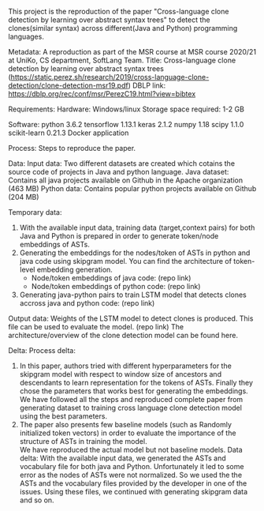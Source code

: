


This project is the reproduction of the paper "Cross-language clone detection by
learning over abstract syntax trees" to detect the clones(similar syntax) across different(Java and Python) programming languages. 


Metadata:
A reproduction as part of the MSR course at MSR course 2020/21 at UniKo, CS department, SoftLang Team.
Title: Cross-language clone detection by learning over abstract syntax trees (https://static.perez.sh/research/2019/cross-language-clone-detection/clone-detection-msr19.pdf)
DBLP link: https://dblp.org/rec/conf/msr/PerezC19.html?view=bibtex


Requirements:
Hardware: Windows/linux 
Storage space required: 1-2 GB

Software:
python 3.6.2
tensorflow 1.13.1
keras 2.1.2
numpy 1.18
scipy 1.1.0
scikit-learn 0.21.3
Docker application


Process:
Steps to reproduce the paper.


Data:
Input data: 
Two different datasets are created which cotains the source code of projects in Java and python language.
Java dataset: Contains all java projects available on Github in the Apache organization (463 MB)
Python data: Contains popular python projects available on Github (204 MB)


Temporary data:
1. With the available input data, training data (target,context pairs) for both Java and Python is prepared in order to generate token/node embeddings of ASTs.
2. Generating the embeddings for the nodes/token of ASTs in python and java code using skipgram model. You can find the architecture of token-level embedding generation.
    * Node/token embeddings of java code: (repo link)
    * Node/token embeddings of python code: (repo link)
3. Generating java-python pairs to train LSTM model that detects clones accross java and python code: (repo link)

Output data:
Weights of the LSTM model to detect clones is produced. This file can be used to evaluate the model. (repo link)
The architecture/overview of the clone detection model can be found here.



Delta:
Process delta: 
1. In this paper, authors tried with different hyperparameters for the skipgram model with respect to window size of ancestors and descendants to learn representation for the tokens of ASTs. 
Finally they chose the parameters that works best for generating the embeddings. We have followed all the steps and reproduced complete paper from generating dataset to 
training cross language clone detection model using the best parameters.
2. The paper also presents few baseline models (such as Randomly initialized token vectors) in order to evaluate the importance of the structure of ASTs in training the model.    
We have reproduced the actual model but not baseline models.
Data delta:
With the available input data, we generated the ASTs and vocabulary file for both java and Python. Unfortunately it led to some error as the nodes of ASTs were not normalized. So we 
used the the ASTs and the vocabulary files provided by the developer in one of the issues. Using these files, we continued with generating skipgram data and so on.




